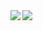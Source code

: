<div style="display: flex;">
  <div>
    <a href="https://github.com/anuraghazra/github-readme-stats">
      <img align="left" src="https://github-readme-stats.vercel.app/api?username=waicode&count_private=true&show_icons=true&bg_color=fff" />
    </a>
  </div>
  <div>
    <a href="https://github.com/anuraghazra/github-readme-stats">
      <img align="left" src="https://github-readme-stats.vercel.app/api/top-langs/?username=waicode&count_private=true&bg_color=fff" />
    </a>
  </div>
</div>
